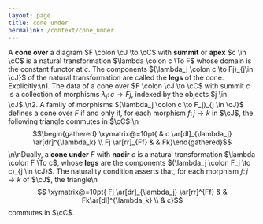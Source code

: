 ```yaml
---
layout: page
title: cone under
permalink: /context/cone_under
---
```

A **cone over** a diagram $F \colon \cJ \to \cC$ with **summit** or **apex** $c \in \cC$ is a natural transformation $\lambda \colon c \To F$ whose domain is the constant functor at $c$. The components $(\lambda_j \colon c \to Fj)_{j\in \cJ}$ of the natural transformation are called the **legs** of the cone. Explicitly:\n1. The data of a cone over $F \colon \cJ \to \cC$ with summit $c$ is a collection of morphisms $\lambda_j \colon c \to Fj$, indexed by the objects $j \in \cJ$.\n2. A family of morphisms $(\lambda_j \colon c \to F_j)_{j \in \cJ}$ defines a cone over $F$ if and only if, for each  morphism $f \colon j \to k$ in $\cJ$, the following triangle commutes in $\cC$:\n$$\begin{gathered} \xymatrix@=10pt{ & c \ar[dl]_{\lambda_j} \ar[dr]^{\lambda_k} \\ Fj \ar[rr]_{Ff} & & Fk}\end{gathered}$$\n\nDually, a **cone under** $F$ with **nadir** $c$ is a natural transformation $\lambda \colon F \To c$, whose **legs** are  the components $(\lambda_j \colon F_j \to c)_{j \in \cJ}$. The naturality condition asserts that, for each  morphism $f \colon j \to k$ of $\cJ$, the triangle\n$$ \xymatrix@=10pt{ Fj \ar[dr]_{\lambda_j} \ar[rr]^{Ff} & & Fk\ar[dl]^{\lambda_k} \\ & c}$$ commutes in $\cC$.
